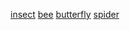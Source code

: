 [insect](http://dict.youdao.com/w/eng/insect/#keyfrom=dict2.index) [bee](http://dict.youdao.com/w/eng/bee/#keyfrom=dict2.index) [butterfly](http://dict.youdao.com/w/eng/butterfly/#keyfrom=dict2.index) [spider](http://dict.youdao.com/w/eng/spider/#keyfrom=dict2.index)